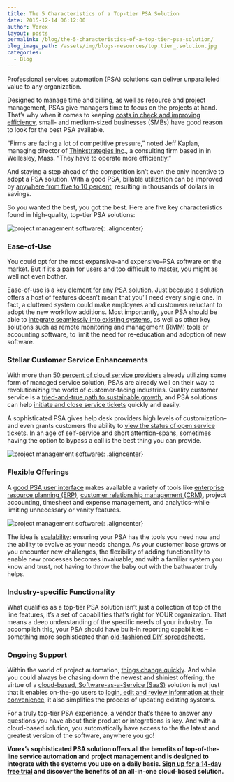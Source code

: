 ```yaml
---
title: The 5 Characteristics of a Top-tier PSA Solution
date: 2015-12-14 06:12:00
author: Vorex
layout: posts
permalink: /blog/the-5-characteristics-of-a-top-tier-psa-solution/
blog_image_path: /assets/img/blogs-resources/top.tier_.solution.jpg
categories:
  - Blog
---
```



Professional services automation (PSA) solutions can deliver unparalleled value to any organization.

Designed to manage time and billing, as well as resource and project management, PSAs give managers time to focus on the projects at hand. That’s why when it comes to keeping [costs in check and improving efficiency](http://searchenterprisewan.techtarget.com/definition/managed-service-provider), small- and medium-sized businesses (SMBs) have good reason to look for the best PSA available. <!--more-->

“Firms are facing a lot of competitive pressure,” noted Jeff Kaplan, managing director of [Thinkstrategies Inc](http://thinkstrategies.com/)., a consulting firm based in in Wellesley, Mass. “They have to operate more efficiently.”

And staying a step ahead of the competition isn’t even the only incentive to adopt a PSA solution. With a good PSA, billable utilization can be improved by [anywhere from five to 10 percent](http://spiresearch.com/downloads/whitepapers/evaluating-psa-white-paper.pdf), resulting in thousands of dollars in savings.

So you wanted the best, you got the best. Here are five key characteristics found in high-quality, top-tier PSA solutions:

![project management software](https://media.giphy.com/media/WXOHZ9qMvVxGE/giphy.gif){: .aligncenter}

### Ease-of-Use

You could opt for the most expansive–and expensive–PSA software on the market. But if it’s a pain for users and too difficult to master, you might as well not even bother.

Ease-of-use is a [key element for any PSA solution](http://www.vorex.com/why-ease-of-use-matters-when-it-comes-to-your-psa-solution/). Just because a solution offers a host of features doesn’t mean that you’ll need every single one. In fact, a cluttered system could make employees and customers reluctant to adopt the new workflow additions. Most importantly, your PSA should be able to [integrate seamlessly into existing systems](http://www.vorex.com/the-top-4-reasons-why-integrations-are-vital-for-psa-solutions/), as well as other key solutions such as remote monitoring and management (RMM) tools or accounting software, to limit the need for re-education and adoption of new software.

### Stellar Customer Service Enhancements

With more than [50 percent of cloud service providers](http://www.channelinsider.com/blogs/cloud-computing/taking-psa-and-rmm-into-the-cloud.html/) already utilizing some form of managed service solution, PSAs are already well on their way to revolutionizing the world of customer-facing industries. Quality customer service is a [tried-and-true path to sustainable growth](http://www.vorex.com/4-ways-stellar-service-desk-ticketing-can-grow-your-business/), and PSA solutions can help [initiate and close service tickets](http://www.vorex.com/product/help-desk-and-ticketing/) quickly and easily.

A sophisticated PSA gives help desk providers high levels of customization–and even grants customers the ability to [view the status of open service tickets](http://www.vorex.com/how-a-good-psa-positively-impacts-customer-service/). In an age of self-service and short attention-spans, sometimes having the option to bypass a call is the best thing you can provide.

![project management software](https://media.giphy.com/media/gRzlEuTwVBIBO/giphy.gif){: .aligncenter}

### Flexible Offerings

A [good PSA user interface](http://www.vorex.com/how-a-good-psa-user-interface-ui-impacts-your-success/) makes available a variety of tools like [enterprise resource planning (ERP)](http://www.vorex.com/characteristics-of-a-modern-erp/), [customer relationship management (CRM)](http://www.vorex.com/product/customer-relationship-management/), project accounting, timesheet and expense management, and analytics–while limiting unnecessary or vanity features.

![project management software](https://media.giphy.com/media/sAjc0Gm7rlyo0/giphy.gif){: .aligncenter}

The idea is [scalability](http://www.bsminfo.com/doc/top-most-overlooked-professional-services-automation-psa-features-0001): ensuring your PSA has the tools you need now and the ability to evolve as your needs change. As your customer base grows or you encounter new challenges, the flexibility of adding functionality to enable new processes becomes invaluable; and with a familiar system you know and trust, not having to throw the baby out with the bathwater truly helps.

### Industry-specific Functionality

What qualifies as a top-tier PSA solution isn’t just a collection of top of the line features, it’s a set of capabilities that’s right for YOUR organization. That means a deep understanding of the specific needs of your industry. To accomplish this, your PSA should have built-in reporting capabilities –something more sophisticated than [old-fashioned DIY spreadsheets.](http://www.vorex.com/step-away-from-the-spreadsheets-how-diy-business-tracking-is-a-business-fail/)

### Ongoing Support

Within the world of project automation, [things change quickly](http://www.vorex.com/why-your-project-management-and-erp-technology-needs-an-update/). And while you could always be chasing down the newest and shiniest offering, the virtue of a [cloud-based, Software-as-a-Service (SaaS)](http://www.vorex.com/take-your-digital-organization-higher-with-a-cloud-based-solution/) solution is not just that it enables on-the-go users to [login, edit and review information at their convenience](http://www.business-software.com/blog/5-features-psa-software/), it also simplifies the process of updating existing systems.

For a truly top-tier PSA experience, a vendor that’s there to answer any questions you have about their product or integrations is key. And with a cloud-based solution, you automatically have access to the the latest and greatest version of the software, anywhere you go!

**Vorex’s sophisticated PSA solution offers all the benefits of top-of-the-line service automation and project management and is designed to integrate with the systems you use on a daily basis. [Sign up for a 14-day free trial](http://www.vorex.com/product/) and discover the benefits of an all-in-one cloud-based solution.**
